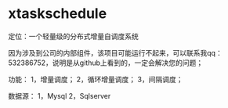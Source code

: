 # xtaskschedule

定位：一个轻量级的分布式增量自调度系统

因为涉及到公司的内部组件，该项目可能运行不起来，可以联系我qq：532386752，说明是从github上看到的，一定会解决您的问题；

功能：
1，增量调度；
2，循环增量调度；
3，间隔调度；

数据源：
1，Mysql
2，Sqlserver


